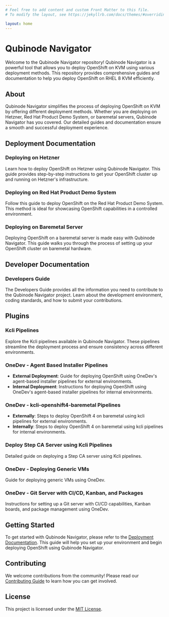 ```yaml
---
# Feel free to add content and custom Front Matter to this file.
# To modify the layout, see https://jekyllrb.com/docs/themes/#overriding-theme-defaults

layout: home
---
```


# Qubinode Navigator

Welcome to the Qubinode Navigator repository! Qubinode Navigator is a powerful tool that allows you to deploy OpenShift on KVM using various deployment methods. This repository provides comprehensive guides and documentation to help you deploy OpenShift on RHEL 8 KVM efficiently.

## About

Qubinode Navigator simplifies the process of deploying OpenShift on KVM by offering different deployment methods. Whether you are deploying on Hetzner, Red Hat Product Demo System, or baremetal servers, Qubinode Navigator has you covered. Our detailed guides and documentation ensure a smooth and successful deployment experience.

## Deployment Documentation

### Deploying on Hetzner
Learn how to deploy OpenShift on Hetzner using Qubinode Navigator. This guide provides step-by-step instructions to get your OpenShift cluster up and running on Hetzner's infrastructure.

### Deploying on Red Hat Product Demo System
Follow this guide to deploy OpenShift on the Red Hat Product Demo System. This method is ideal for showcasing OpenShift capabilities in a controlled environment.

### Deploying on Baremetal Server
Deploying OpenShift on a baremetal server is made easy with Qubinode Navigator. This guide walks you through the process of setting up your OpenShift cluster on baremetal hardware.

## Developer Documentation

### Developers Guide
The Developers Guide provides all the information you need to contribute to the Qubinode Navigator project. Learn about the development environment, coding standards, and how to submit your contributions.

## Plugins

### Kcli Pipelines
Explore the Kcli pipelines available in Qubinode Navigator. These pipelines streamline the deployment process and ensure consistency across different environments.

### OneDev - Agent Based Installer Pipelines
- **External Deployment**: Guide for deploying OpenShift using OneDev's agent-based installer pipelines for external environments.
- **Internal Deployment**: Instructions for deploying OpenShift using OneDev's agent-based installer pipelines for internal environments.

### OneDev - kcli-openshift4-baremetal Pipelines
- **Externally**: Steps to deploy OpenShift 4 on baremetal using kcli pipelines for external environments.
- **Internally**: Steps to deploy OpenShift 4 on baremetal using kcli pipelines for internal environments.

### Deploy Step CA Server using Kcli Pipelines
Detailed guide on deploying a Step CA server using Kcli pipelines.

### OneDev - Deploying Generic VMs
Guide for deploying generic VMs using OneDev.

### OneDev - Git Server with CI/CD, Kanban, and Packages
Instructions for setting up a Git server with CI/CD capabilities, Kanban boards, and package management using OneDev.

## Getting Started

To get started with Qubinode Navigator, please refer to the [Deployment Documentation](https://tosin2013.github.io/qubinode_navigator/deployments/). This guide will help you set up your environment and begin deploying OpenShift using Qubinode Navigator.

## Contributing

We welcome contributions from the community! Please read our [Contributing Guide](https://tosin2013.github.io/qubinode_navigator/development/developers_guide.html) to learn how you can get involved.

## License

This project is licensed under the [MIT License](link-to-license).
